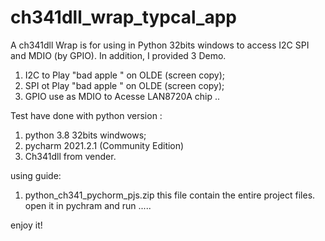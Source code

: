 # ch341dll_wrap_typcal_app
A ch341dll Wrap is for using in Python 32bits windows  to access I2C SPI and MDIO (by GPIO).
In addition, I provided 3 Demo.  

1.  I2C to Play "bad apple " on OLDE  (screen copy);
2.  SPI ot Play "bad apple " on OLDE  (screen copy);
3.  GPIO use as MDIO to Acesse LAN8720A chip ..



Test have done with python version : 
1. python 3.8 32bits windwows;
2. pycharm 2021.2.1 (Community Edition) 
3. Ch341dll from vender.


using guide:
1. python_ch341_pychorm_pjs.zip this file contain the entire project files. open it in pychram and run .....

enjoy it!
